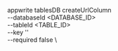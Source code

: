 appwrite tablesDB createUrlColumn \
        --databaseId <DATABASE_ID> \
        --tableId <TABLE_ID> \
        --key '' \
        --required false \


